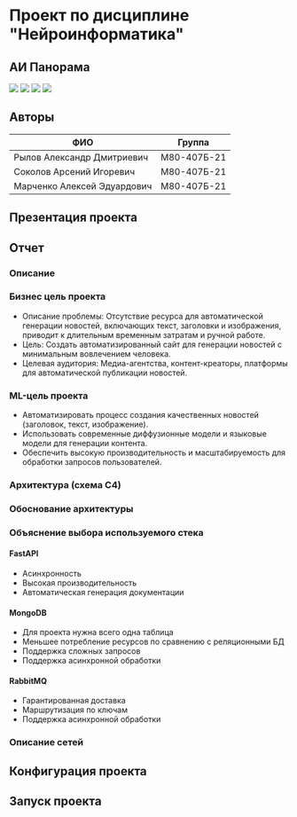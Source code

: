 # Проект по дисциплине "Нейроинформатика"
## АИ Панорама
![](./docs/1.png)
![](./docs/2.png)
![](./docs/3.png)
![](./docs/4.png)
## Авторы
| ФИО                          | Группа      |
| ---------------------------- | ----------- |
| Рылов Александр Дмитриевич   | М80-407Б-21 |
| Соколов Арсений Игоревич     | М80-407Б-21 |
| Марченко Алексей Эдуардович  | М80-407Б-21 |

## Презентация проекта
## Отчет
### Описание
### Бизнес цель проекта
- Описание проблемы: Отсутствие ресурса для автоматической генерации новостей, включающих текст, заголовки и изображения, приводит к длительным временным затратам и ручной работе.
- Цель: Создать автоматизированный сайт для генерации новостей с минимальным вовлечением человека.
- Целевая аудитория: Медиа-агентства, контент-креаторы, платформы для автоматической публикации новостей.
### ML-цель проекта
- Автоматизировать процесс создания качественных новостей (заголовок, текст, изображение).
- Использовать современные диффузионные модели и языковые модели для генерации контента.
- Обеспечить высокую производительность и масштабируемость для обработки запросов пользователей.
### Архитектура (схема C4)
### Обоснование архитектуры
### Объяснение выбора используемого стека
#### **FastAPI**
- Асинхронность
- Высокая производительность
- Автоматическая генерация документации
#### MongoDB
- Для проекта нужна всего одна таблица
- Меньшее потребление ресурсов по сравнению с реляционными БД
- Поддержка сложных запросов
- Поддержка асинхронной обработки
#### RabbitMQ
- Гарантированная доставка
- Маршрутизация по ключам
- Поддержка асинхронной обработки

### Описание сетей
## Конфигурация проекта
## Запуск проекта
